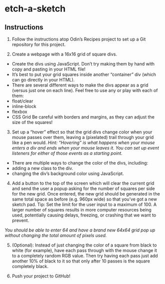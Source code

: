 # etch-a-sketch

## Instructions
1. Follow the instructions atop Odin’s Recipes project to set up a Git repository for this project.

2. Create a webpage with a 16x16 grid of square divs.
* Create the divs using JavaScript. Don’t try making them by hand with copy and pasting in your HTML file!
* It’s best to put your grid squares inside another “container” div (which can go directly in your HTML).
* There are several different ways to make the divs appear as a grid (versus just one on each line). Feel free to use any or play with each of them:
 * float/clear
 * inline-block
 * flexbox
 * CSS Grid
Be careful with borders and margins, as they can adjust the size of the squares!

3. Set up a “hover” effect so that the grid divs change color when your mouse passes over them, leaving a (pixelated) trail through your grid like a pen would.
*Hint: “Hovering” is what happens when your mouse enters a div and ends when your mouse leaves it. You can set up event listeners for either of those events as a starting point.*
* There are multiple ways to change the color of the divs, including:
 * adding a new class to the div.
 * changing the div’s background color using JavaScript.

4. Add a button to the top of the screen which will clear the current grid and send the user a popup asking for the number of squares per side for the new grid. Once entered, the new grid should be generated in the same total space as before (e.g. 960px wide) so that you’ve got a new sketch pad. Tip: Set the limit for the user input to a maximum of 100. A larger number of squares results in more computer resources being used, potentially causing delays, freezing, or crashing that we want to prevent.

*You should be able to enter 64 and have a brand new 64x64 grid pop up without changing the total amount of pixels used.*

5. (Optional): Instead of just changing the color of a square from black to white (for example), have each pass through with the mouse change it to a completely random RGB value. Then try having each pass just add another 10% of black to it so that only after 10 passes is the square completely black.

6. Push your project to GitHub!